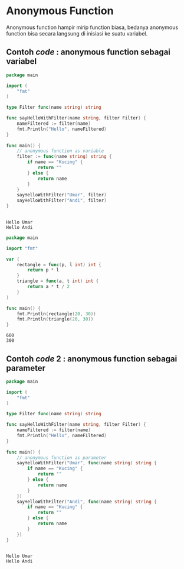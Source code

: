 # Anonymous Function

Anonymous function hampir mirip function biasa, bedanya anonymous function bisa secara langsung di inisiasi ke suatu variabel.

## Contoh _code_ : anonymous function sebagai variabel

```go
package main

import (
	"fmt"
)

type Filter func(name string) string

func sayHelloWithFilter(name string, filter Filter) {
	nameFiltered := filter(name)
	fmt.Println("Hello", nameFiltered)
}
	
func main() {
	// anonymous function as variable
	filter := func(name string) string {
		if name == "Kucing" {
			return ""
		} else {
			return name
		}
	}
	sayHelloWithFilter("Umar", filter)
	sayHelloWithFilter("Andi", filter)
}
	
```

```
Hello Umar
Hello Andi
```

```go
package main

import "fmt"

var (
	rectangle = func(p, l int) int {
		return p * l
	}
	triangle = func(a, t int) int {
		return a * t / 2
	}
)

func main() {
	fmt.Println(rectangle(20, 30))
	fmt.Println(triangle(20, 30))
}
```

```
600
300
```

## Contoh _code_ 2 : anonymous function sebagai parameter

```go
package main

import (
	"fmt"
)

type Filter func(name string) string

func sayHelloWithFilter(name string, filter Filter) {
	nameFiltered := filter(name)
	fmt.Println("Hello", nameFiltered)
}
	
func main() {
	// anonymous function as parameter
	sayHelloWithFilter("Umar", func(name string) string {
		if name == "Kucing" {
			return ""
		} else {
			return name
		}
	})
	sayHelloWithFilter("Andi", func(name string) string {
		if name == "Kucing" {
			return ""
		} else {
			return name
		}
	})
}
	
```

```
Hello Umar
Hello Andi
```
